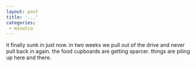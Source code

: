 ```yaml
---
layout: post
title: '...'
categories:
 - minutia
---
```


it finally sunk in just now. in two weeks we pull out of the drive and never pull back in again. the food cupboards are getting sparcer. things are piling up here and there.


